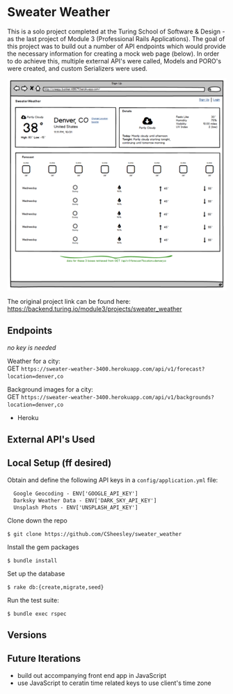 # Sweater Weather

This is a solo project completed at the Turing School of Software & Design - as the last project of Module 3 (Professional Rails Applications). The goal of this project was to build out a number of API endpoints which would provide the necessary information for creating a mock web page (below). In order to do achieve this, multiple external API's were called, Models and PORO's were created, and custom Serializers were used. 

![mock](mock_webpage.png)


The original project link can be found here: https://backend.turing.io/module3/projects/sweater_weather




## Endpoints
*no key is needed*

Weather for a city:  
GET `https://sweater-weather-3400.herokuapp.com/api/v1/forecast?location=denver,co`

Background images for a city:  
GET `https://sweater-weather-3400.herokuapp.com/api/v1/backgrounds?location=denver,co`




- Heroku

## External API's Used


## Local Setup (ff desired)
Obtain and define the following API keys in a `config/application.yml` file:
```
  Google Geocoding - ENV['GOOGLE_API_KEY']
  Darksky Weather Data - ENV['DARK_SKY_API_KEY']
  Unsplash Phots - ENV['UNSPLASH_API_KEY']
```
Clone down the repo
```
$ git clone https://github.com/CSheesley/sweater_weather
```
Install the gem packages
```
$ bundle install
```
Set up the database
```
$ rake db:{create,migrate,seed}
```
Run the test suite:
```
$ bundle exec rspec
```


## Versions

## Future Iterations
- build out accompanying front end app in JavaScript
- use JavaScript to ceratin time related keys to use client's time zone

